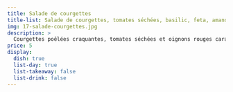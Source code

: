 ```yaml
---
title: Salade de courgettes
title-list: Salade de courgettes, tomates séchées, basilic, feta, amandes
img: 17-salade-courgettes.jpg
description: >
  Courgettes poêlées craquantes, tomates séchées et oignons rouges caramélisés.
price: 5
display:
  dish: true
  list-day: true
  list-takeaway: false
  list-drink: false
---
```

